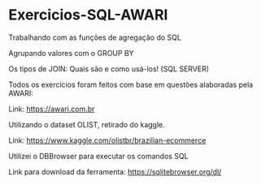 # Exercicios-SQL-AWARI

Trabalhando com as funções de agregação do SQL

Agrupando valores com o GROUP BY

Os tipos de JOIN: Quais são e como usá-los! (SQL SERVER)



Todos os exercícios foram feitos com base em questões alaboradas pela AWARI:

Link: https://awari.com.br

Utilizando o dataset OLIST, retirado do kaggle.

Link: https://www.kaggle.com/olistbr/brazilian-ecommerce

Utilizei o DBBrowser para executar os comandos SQL

Link para download da ferramenta: https://sqlitebrowser.org/dl/
